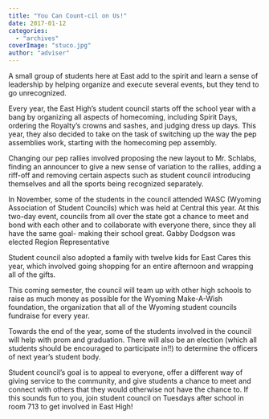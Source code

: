 ```yaml
---
title: "You Can Count-cil on Us!"
date: 2017-01-12
categories: 
  - "archives"
coverImage: "stuco.jpg"
author: "adviser"
---
```


A small group of students here at East add to the spirit and learn a sense of leadership by helping organize and execute several events, but they tend to go unrecognized.

Every year, the East High’s student council starts off the school year with a bang by organizing all aspects of homecoming, including Spirit Days, ordering the Royalty’s crowns and sashes, and judging dress up days. This year, they also decided to take on the task of switching up the way the pep assemblies work, starting with the homecoming pep assembly.

Changing our pep rallies involved proposing the new layout to Mr. Schlabs, finding an announcer to give a new sense of variation to the rallies, adding a riff-off and removing certain aspects such as student council introducing themselves and all the sports being recognized separately.

In November, some of the students in the council attended WASC (Wyoming Association of Student Councils) which was held at Central this year. At this two-day event, councils from all over the state got a chance to meet and bond with each other and to collaborate with everyone there, since they all have the same goal- making their school great. Gabby Dodgson was elected Region Representative

Student council also adopted a family with twelve kids for East Cares this year, which involved going shopping for an entire afternoon and wrapping all of the gifts.

This coming semester, the council will team up with other high schools to raise as much money as possible for the Wyoming Make-A-Wish foundation, the organization that all of the Wyoming student councils fundraise for every year.

Towards the end of the year, some of the students involved in the council will help with prom and graduation. There will also be an election (which all students should be encouraged to participate in!!) to determine the officers of next year’s student body.

Student council’s goal is to appeal to everyone, offer a different way of giving service to the community, and give students a chance to meet and connect with others that they would otherwise not have the chance to. If this sounds fun to you, join student council on Tuesdays after school in room 713 to get involved in East High!
